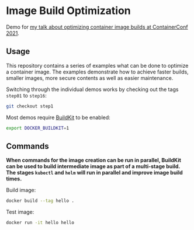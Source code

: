 # Image Build Optimization

Demo for [my talk about optimizing container image builds at ContainerConf 2021]().

## Usage

This repository contains a series of examples what can be done to optimize a container image. The examples demonstrate how to achieve faster builds, smaller images, more secure contents as well as easier maintenance.

Switching through the individual demos works by checking out the tags `step01` to `step16`:

```bash
git checkout step1
```

Most demos require [BuildKit](https://github.com/moby/buildkit) to be enabled:

```bash
export DOCKER_BUILDKIT=1
```

## Commands

**When commands for the image creation can be run in parallel, BuildKit can be used to build intermediate image as part of a multi-stage build. The stages `kubectl` and `helm` will run in parallel and improve image build times.**

Build image:

```bash
docker build --tag hello .
```

Test image:

```bash
docker run -it hello hello
```
